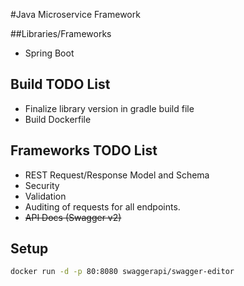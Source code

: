 #Java Microservice Framework

##Libraries/Frameworks
* Spring Boot

## Build TODO List
* Finalize library version in gradle build file
* Build Dockerfile

## Frameworks TODO List
* REST Request/Response Model and Schema
* Security
* Validation
* Auditing of requests for all endpoints.
* ~~API Docs (Swagger v2)~~

## Setup

```bash
docker run -d -p 80:8080 swaggerapi/swagger-editor
```